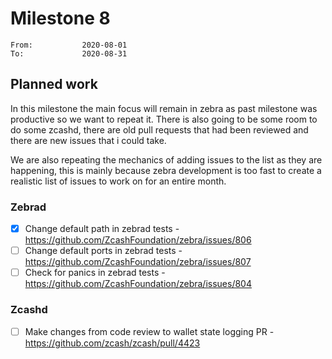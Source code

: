 # Milestone 8

```
From:           2020-08-01
To:             2020-08-31
```

## Planned work

In this milestone the main focus will remain in zebra as past milestone was productive so we want to repeat it. There is also going to be some room to do some zcashd, there are old pull requests that had been reviewed and there are new issues that i could take.

We are also repeating the mechanics of adding issues to the list as they are happening, this is mainly because zebra development is too fast to create a realistic list of issues to work on for an entire month.

### Zebrad

- [x] Change default path in zebrad tests - https://github.com/ZcashFoundation/zebra/issues/806 
- [ ] Change default ports in zebrad tests - https://github.com/ZcashFoundation/zebra/issues/807
- [ ] Check for panics in zebrad tests - https://github.com/ZcashFoundation/zebra/issues/804

### Zcashd

- [ ] Make changes from code review to wallet state logging PR - https://github.com/zcash/zcash/pull/4423
